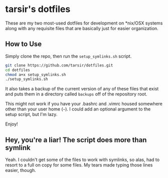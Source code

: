 # tarsir's dotfiles

These are my two most-used dotfiles for development on \*nix/OSX systems along with any
requisite files that are basically just for easier organization.

## How to Use

Simply clone the repo, then run the `setup_symlinks.sh` script.

```bash
git clone https://github.com/tarsir/dotfiles.git
cd dotfiles
chmod a+x setup_symlinks.sh
./setup_symlinks.sh
```

It also takes a backup of the current version of any of these files that exist and
puts them in a directory called `backups` off of the repository root.

This might not work if you have your .bashrc and .vimrc housed somewhere other than
your user home (`~`). I could add an optional argument to the setup script, but
I'm lazy.

Enjoy!

## Hey, you're a liar! The script does more than symlink

Yeah. I couldn't get some of the files to work with symlinks, so alas, had to resort to
a full on copy for some files. My tears made typing those lines easier, though.
